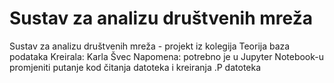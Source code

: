 # Sustav za analizu društvenih mreža 
Sustav za analizu društvenih mreža - projekt iz kolegija Teorija baza podataka
Kreirala: Karla Švec
Napomena: potrebno je u Jupyter Notebook-u promjeniti putanje kod čitanja datoteka i kreiranja .P datoteka
